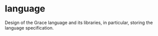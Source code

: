 # language
Design of the Grace language and its libraries, in particular, storing the language specification.

